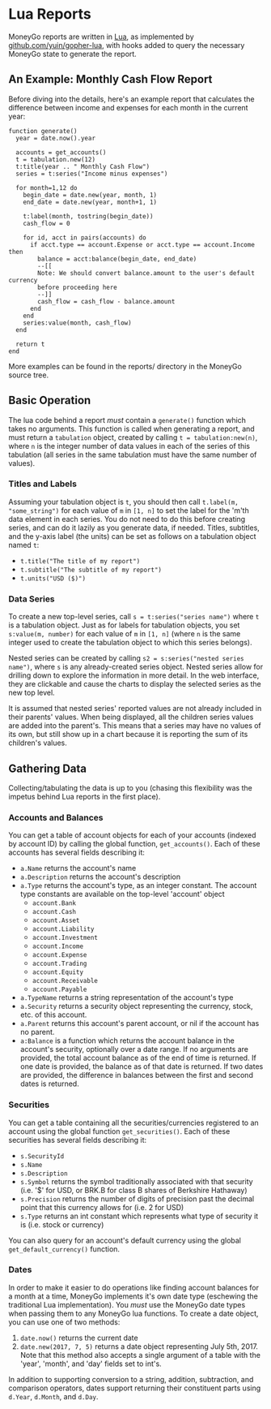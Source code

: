 # Lua Reports

MoneyGo reports are written in [Lua](https://lua.org), as implemented by
[github.com/yuin/gopher-lua](https://github.com/yuin/gopher-lua), with hooks
added to query the necessary MoneyGo state to generate the report.

## An Example: Monthly Cash Flow Report

Before diving into the details, here's an example report that calculates the
difference between income and expenses for each month in the current year:

```
function generate()
  year = date.now().year

  accounts = get_accounts()
  t = tabulation.new(12)
  t:title(year .. " Monthly Cash Flow")
  series = t:series("Income minus expenses")

  for month=1,12 do
    begin_date = date.new(year, month, 1)
    end_date = date.new(year, month+1, 1)

    t:label(month, tostring(begin_date))
    cash_flow = 0

    for id, acct in pairs(accounts) do
      if acct.type == account.Expense or acct.type == account.Income then
        balance = acct:balance(begin_date, end_date)
        --[[
        Note: We should convert balance.amount to the user's default currency
        before proceeding here
        --]]
        cash_flow = cash_flow - balance.amount
      end
    end
    series:value(month, cash_flow)
  end

  return t
end
```

More examples can be found in the reports/ directory in the MoneyGo source tree.

## Basic Operation

The lua code behind a report *must* contain a `generate()` function which takes
no arguments. This function is called when generating a report, and must return
a `tabulation` object, created by calling `t = tabulation:new(n)`, where `n` is
the integer number of data values in each of the series of this tabulation (all
series in the same tabulation must have the same number of values).

### Titles and Labels

Assuming your tabulation object is `t`, you should then call `t.label(m,
"some_string")` for each value of `m` in `[1, n]` to set the label for the 'm'th
data element in each series. You do not need to do this before creating series,
and can do it lazily as you generate data, if needed. Titles, subtitles, and the
y-axis label (the units) can be set as follows on a tabulation object named `t`:

* `t.title("The title of my report")`
* `t.subtitle("The subtitle of my report")`
* `t.units("USD ($)")`

### Data Series

To create a new top-level series, call `s = t:series("series name")` where `t`
is a tabulation object. Just as for labels for tabulation objects, you set
`s:value(m, number)` for each value of `m` in `[1, n]` (where `n` is the same
integer used to create the tabulation object to which this series belongs).

Nested series can be created by calling `s2 = s:series("nested series name")`,
where `s` is any already-created series object. Nested series allow for drilling
down to explore the information in more detail. In the web interface, they are
clickable and cause the charts to display the selected series as the new top
level.

It is assumed that nested series' reported values are not already included in
their parents' values. When being displayed, all the children series values are
added into the parent's. This means that a series may have no values of its own,
but still show up in a chart because it is reporting the sum of its children's
values.

## Gathering Data

Collecting/tabulating the data is up to you (chasing this flexibility was the
impetus behind Lua reports in the first place).

### Accounts and Balances

You can get a table of account objects for each of your accounts (indexed by
account ID) by calling the global function, `get_accounts()`. Each of these
accounts has several fields describing it:

* `a.Name` returns the account's name
* `a.Description` returns the account's description
* `a.Type` returns the account's type, as an integer constant. The account type
  constants are available on the top-level 'account' object
   * `account.Bank`
   * `account.Cash`
   * `account.Asset`
   * `account.Liability`
   * `account.Investment`
   * `account.Income`
   * `account.Expense`
   * `account.Trading`
   * `account.Equity`
   * `account.Receivable`
   * `account.Payable`
* `a.TypeName` returns a string representation of the account's type
* `a.Security` returns a security object representing the currency, stock, etc.
  of this account.
* `a.Parent` returns this account's parent account, or nil if the account has no
  parent.
* `a:Balance` is a function which returns the account balance in the account's
  security, optionally over a date range. If no arguments are provided, the
  total account balance as of the end of time is returned. If one date is
  provided, the balance as of that date is returned. If two dates are provided,
  the difference in balances between the first and second dates is returned.

### Securities

You can get a table containing all the securities/currencies registered to an
account using the global function `get_securities()`. Each of these securities
has several fields describing it:

* `s.SecurityId`
* `s.Name`
* `s.Description`
* `s.Symbol` returns the symbol traditionally associated with that security
  (i.e. '$' for USD, or BRK.B for class B shares of Berkshire Hathaway)
* `s.Precision` returns the number of digits of precision past the decimal point
  that this currency allows for (i.e. 2 for USD)
* `s.Type` returns an int constant which represents what type of security it is
  (i.e. stock or currency)

You can also query for an account's default currency using the global
`get_default_currency()` function.

### Dates

In order to make it easier to do operations like finding account balances for a
month at a time, MoneyGo implements it's own date type (eschewing the
traditional Lua implementation). You *must* use the MoneyGo date types when
passing them to any MoneyGo lua functions. To create a date object, you can use
one of two methods:

1. `date.now()` returns the current date
2. `date.new(2017, 7, 5)` returns a date object representing July 5th, 2017.
   Note that this method also accepts a single argument of a table with the
   'year', 'month', and 'day' fields set to int's.

In addition to supporting conversion to a string, addition, subtraction, and
comparison operators, dates support returning their constituent parts using
`d.Year`, `d.Month`, and `d.Day`.
